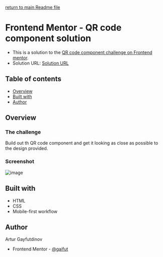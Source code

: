 [return to main Readme file](https://github.com/gaifut/Frontend-mentor-1-QR-code-component/blob/main/README.md)

# Frontend Mentor - QR code component solution
- This is a solution to the [QR code component challenge on Frontend mentor](https://www.frontendmentor.io/challenges/qr-code-component-iux_sIO_H).
- Solution URL: [Solution URL](https://frontend-mentor-1-theta.vercel.app/)

## Table of contents
- [Overview](#overview)
- [Built with](#built-with)
- [Author](#author)

## Overview
### The challenge
Build out th QR code component and get it looking as close as possible to the design provided.

### Screenshot
![image](https://github.com/gaifut/Frontend-mentor-1-QR-code-component/assets/113767276/685e8d4a-3374-44a6-a816-8cbce3248120)

## Built with
- HTML
- CSS
- Mobile-first workflow

## Author
Artur Gayfutdinov
- Frontend Mentor - [@gaifut](https://www.frontendmentor.io/profile/gaifut)
